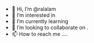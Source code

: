 - 👋 Hi, I’m @ralalam 
- 👀 I’m interested in 
- 🌱 I’m currently learning
- 💞️ I’m looking to collaborate on .
- 📫 How to reach me ....

<!---
ralalam/ralalam is a ✨ special ✨ repository because its `README.md` (this file) appears on your GitHub profile.
You can click the Preview link to take a look at your changes.
--->

